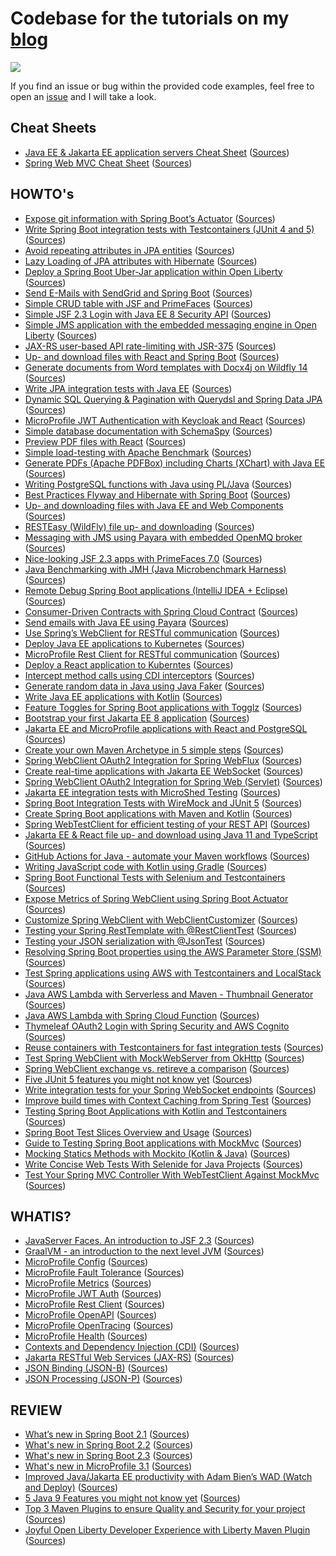 # Codebase for the tutorials on my [blog](https://rieckpil.de/)

[![](https://github.com/rieckpil/blog-tutorials/workflows/Build%20Java/badge.svg)](https://github.com/rieckpil/blog-tutorials/actions)

If you find an issue or bug within the provided code examples, feel free to open an [issue](https://github.com/rieckpil/blog-tutorials/issues) and I will take a look.

## Cheat Sheets

* [Java EE & Jakarta EE application servers Cheat Sheet](https://rieckpil.de/cheatsheet-java-jakarta-ee-application-servers/) ([Sources](https://github.com/rieckpil/blog-tutorials/tree/master/application-server-cheatsheet))
* [Spring Web MVC Cheat Sheet](https://rieckpil.de/spring-web-mvc-cheat-sheet/) ([Sources](https://github.com/rieckpil/blog-tutorials/tree/master/))

## HOWTO's

* [Expose git information with Spring Boot’s Actuator](https://rieckpil.de/howto-expose-git-information-with-spring-boots-actuator/) ([Sources](https://github.com/rieckpil/blog-tutorials/tree/master/expose-git-information-actuator))
* [Write Spring Boot integration tests with Testcontainers (JUnit 4 and 5)](https://rieckpil.de/howto-write-spring-boot-integration-tests-with-a-real-database/) ([Sources](https://github.com/rieckpil/blog-tutorials/tree/master/spring-boot-integration-tests-testcontainers))
* [Avoid repeating attributes in JPA entities](https://rieckpil.de/howto-avoid-repeating-attributes-in-jpa-entities/) ([Sources](https://github.com/rieckpil/blog-tutorials/tree/master/avoid-repeating-attributes-in-jpa-entities))
* [Lazy Loading of JPA attributes with Hibernate](https://rieckpil.de/how-to-lazy-loading-of-jpa-attributes-with-hibernate/) ([Sources](https://github.com/rieckpil/blog-tutorials/tree/master/lazy-loading-of-jpa-attributes-with-hibernate))
* [Deploy a Spring Boot Uber-Jar application within Open Liberty](https://rieckpil.de/howto-run-spring-boot-uber-jar-application-within-open-liberty/) ([Sources](https://github.com/rieckpil/blog-tutorials/tree/master/spring-boot-with-open-liberty/))
* [Send E-Mails with SendGrid and Spring Boot](https://rieckpil.de/howto-send-e-mails-with-sendgrid-and-spring-boot/) ([Sources](https://github.com/rieckpil/blog-tutorials/tree/master/send-emails-with-sendgrid-and-spring-boot))
* [Simple CRUD table with JSF and PrimeFaces](https://rieckpil.de/howto-simple-crud-table-with-jsf-2-3-and-primefaces/) ([Sources](https://github.com/rieckpil/blog-tutorials/tree/master/simple-crud-table-with-jsf-and-primefaces))
* [Simple JSF 2.3 Login with Java EE 8 Security API](https://rieckpil.de/howto-simple-form-based-authentication-for-jsf-2-3-with-java-ee-8-security-api/) ([Sources](https://github.com/rieckpil/blog-tutorials/tree/master/jsf-simple-login-with-java-ee-security-api))
* [Simple JMS application with the embedded messaging engine in Open Liberty](https://rieckpil.de/howto-simple-jms-application-with-the-embedded-messaging-engine-in-open-liberty/) ([Sources](https://github.com/rieckpil/blog-tutorials/tree/master/embedded-messaging-engine-open-liberty))
* [JAX-RS user-based API rate-limiting with JSR-375](https://rieckpil.de/howto-jax-rs-user-based-rate-limiting-with-jsr-375/) ([Sources](https://github.com/rieckpil/blog-tutorials/tree/master/jax-rs-api-rate-limiting-with-jsr-375))
* [Up- and download files with React and Spring Boot](https://rieckpil.de/howto-up-and-download-files-with-react-and-spring-boot/) ([Sources](https://github.com/rieckpil/blog-tutorials/tree/master/spring-boot-uploading-and-downloading-files-with-react))
* [Generate documents from Word templates with Docx4j on Wildfly 14](https://rieckpil.de/howto-generate-documents-from-word-templates-with-docx4j-on-wildfly-14/) ([Sources](https://github.com/rieckpil/blog-tutorials/tree/master/generate-documents-from-word-templates-with-docx4j-on-wildfly14))
* [Write JPA integration tests with Java EE](https://rieckpil.de/howto-jpa-integration-tests-with-java-ee/) ([Sources](https://github.com/rieckpil/blog-tutorials/tree/master/jpa-integration-tests-java-ee))
* [Dynamic SQL Querying & Pagination with Querydsl and Spring Data JPA](https://rieckpil.de/howto-dynamic-sql-querying-pagination-with-querydsl-and-spring-data-jpa) ([Sources](https://github.com/rieckpil/blog-tutorials/tree/master/dynamic-sql-querying-with-pagination))
* [MicroProfile JWT Authentication with Keycloak and React](https://rieckpil.de/howto-microprofile-jwt-authentication-with-keycloak-and-react/) ([Sources](https://github.com/rieckpil/blog-tutorials/tree/master/microprofile-jwt-keycloak-auth))
* [Simple database documentation with SchemaSpy](https://rieckpil.de/howto-simple-database-documentation-with-schemaspy/) ([Sources](https://github.com/rieckpil/blog-tutorials/tree/master/simple-database-documentation-with-schema-spy))
* [Preview PDF files with React](https://rieckpil.de/howto-pdf-preview-with-react/) ([Sources](https://github.com/rieckpil/blog-tutorials/tree/master/pdf-preview-react))
* [Simple load-testing with Apache Benchmark](https://rieckpil.de/howto-simple-load-testing-with-apache-benchmark/) ([Sources](https://github.com/rieckpil/blog-tutorials/tree/master/load-testing-your-application))
* [Generate PDFs (Apache PDFBox) including Charts (XChart) with Java EE](https://rieckpil.de/howto-generate-pdfs-apache-pdfbox-including-charts-xchart-with-java-ee/) ([Sources](https://github.com/rieckpil/blog-tutorials/tree/master/charts-in-pdf-java-ee))
* [Writing PostgreSQL functions with Java using PL/Java](https://rieckpil.de/howto-writing-postgresql-functions-with-java-using-pl-java/) ([Sources](https://github.com/rieckpil/blog-tutorials/tree/master/running-java-within-postgres))
* [Best Practices Flyway and Hibernate with Spring Boot](https://rieckpil.de/howto-best-practices-for-flyway-and-hibernate-with-spring-boot/) ([Sources](https://github.com/rieckpil/blog-tutorials/tree/master/spring-boot-hibernate-flyway-best-practices))
* [Up- and downloading files with Java EE and Web Components](https://rieckpil.de/howto-up-and-download-files-with-java-ee-and-web-components/) ([Sources](https://github.com/rieckpil/blog-tutorials/tree/master/java-ee-uploading-and-downloading-files-with-web-components))
* [RESTEasy (WildFly) file up- and downloading](https://rieckpil.de/howto-resteasy-wildfly-jax-rs-2-1-file-up-and-downloading/) ([Sources](https://github.com/rieckpil/blog-tutorials/tree/master/rest-easy-file-uploading-and-downloading))
* [Messaging with JMS using Payara with embedded OpenMQ broker](https://rieckpil.de/howto-messaging-with-jms-using-payara-with-embedded-openmq-broker/) ([Sources](https://github.com/rieckpil/blog-tutorials/tree/master/messaging-with-jms-using-payara))
* [Nice-looking JSF 2.3 apps with PrimeFaces 7.0](https://rieckpil.de/howto-create-nice-looking-jsf-2-3-applications-with-primefaces-7-0) ([Sources](https://github.com/rieckpil/blog-tutorials/tree/master/nice-looking-jsf-apps-with-prime-faces-7))
* [Java Benchmarking with JMH (Java Microbenchmark Harness)](https://rieckpil.de/howto-java-benchmarking-with-jmh-java-microbenchmark-harness/) ([Sources](https://github.com/rieckpil/blog-tutorials/tree/master/java-benchmarking-with-jmh))
* [Remote Debug Spring Boot applications (IntelliJ IDEA + Eclipse)](https://rieckpil.de/howto-remote-debug-spring-boot-applications-intellij-idea-eclipse/) ([Sources](https://github.com/rieckpil/blog-tutorials/tree/master/remote-debugging-spring-boot-application))
* [Consumer-Driven Contracts with Spring Cloud Contract](https://rieckpil.de/howto-consumer-driven-contracts-with-spring-cloud-contract/) ([Sources](https://github.com/rieckpil/blog-tutorials/tree/master/consumer-driven-contracts-with-spring-cloud-contract))
* [Send emails with Java EE using Payara](https://rieckpil.de/howto-send-emails-with-java-ee-using-payara) ([Sources](https://github.com/rieckpil/blog-tutorials/tree/master/java-ee-sending-mails))
* [Use Spring’s WebClient for RESTful communication](https://rieckpil.de/howto-use-springs-webclient-for-restful-communication/) ([Sources](https://github.com/rieckpil/blog-tutorials/tree/master/spring-web-client-demo))
* [Deploy Java EE applications to Kubernetes](https://rieckpil.de/howto-deploy-java-ee-applications-to-kubernetes) ([Sources](https://github.com/rieckpil/blog-tutorials/tree/master/java-ee-kubernetes-deployment))
* [MicroProfile Rest Client for RESTful communication](https://rieckpil.de/howto-microprofile-rest-client-for-restful-communication/) ([Sources](https://github.com/rieckpil/blog-tutorials/tree/master/microprofile-rest-client-for-restful-communication))
* [Deploy a React application to Kuberntes](https://dev.to/rieckpil/deploy-a-react-application-to-kubernetes-in-5-easy-steps-516j) ([Sources](https://github.com/rieckpil/blog-tutorials/tree/master/react-app-kubernetes))
* [Intercept method calls using CDI interceptors](https://rieckpil.de/howto-intercept-method-calls-using-cdi-interceptors/) ([Sources](https://github.com/rieckpil/blog-tutorials/tree/master/intercept-methods-with-cdi-interceptors))
* [Generate random data in Java using Java Faker](https://rieckpil.de/howto-generate-random-data-in-java-using-java-faker/) ([Sources](https://github.com/rieckpil/blog-tutorials/tree/master/random-data-in-java-using-java-faker))
* [Write Java EE applications with Kotlin](https://rieckpil.de/howto-write-java-ee-applications-with-kotlin/) ([Sources](https://github.com/rieckpil/blog-tutorials/tree/master/java-ee-with-kotlin))
* [Feature Toggles for Spring Boot applications with Togglz](https://rieckpil.de/howto-feature-toggles-for-spring-boot-applications-with-togglz/) ([Sources](https://github.com/rieckpil/blog-tutorials/tree/master/spring-boot-feature-toggles-with-togglz))
* [Bootstrap your first Jakarta EE 8 application](https://rieckpil.de/howto-bootstrap-your-first-jakarta-ee-8-application/) ([Sources](https://github.com/rieckpil/blog-tutorials/tree/master/bootstrap-jakarta-ee-8-application))
* [Jakarta EE and MicroProfile applications with React and PostgreSQL](https://rieckpil.de/jakarta-ee-and-microprofile-applications-with-react-and-postgresql) ([Sources](https://github.com/rieckpil/blog-tutorials/tree/master/guide-to-jakarta-ee-with-react-and-postgresql))
* [Create your own Maven Archetype in 5 simple steps](https://rieckpil.de/create-your-own-maven-archetype-in-5-simple-steps/) ([Sources](https://github.com/rieckpil/blog-tutorials/tree/master/custom-maven-archetype))
* [Spring WebClient OAuth2 Integration for Spring WebFlux](https://rieckpil.de/spring-webclient-oauth2-integration-using-github-as-an-example/) ([Sources](https://github.com/rieckpil/blog-tutorials/tree/master/spring-web-client-oauth2-reactive-stack))
* [Create real-time applications with Jakarta EE WebSocket](https://rieckpil.de/create-real-time-applications-with-jakarta-ee-websocket/) ([Sources](https://github.com/rieckpil/blog-tutorials/tree/master/websockets-with-jakarta-ee))
* [Spring WebClient OAuth2 Integration for Spring Web (Servlet)](https://rieckpil.de/spring-webclient-oauth2-integration-for-spring-web-servlet/) ([Sources](https://github.com/rieckpil/blog-tutorials/tree/master/spring-web-client-oauth2-servlet-stack))
* [Jakarta EE integration tests with MicroShed Testing](https://rieckpil.de/jakarta-ee-integration-tests-with-microshed-testing/) ([Sources](https://github.com/rieckpil/blog-tutorials/tree/master/review-microshed-testing))
* [Spring Boot Integration Tests with WireMock and JUnit 5](https://rieckpil.de/spring-boot-integration-tests-with-wiremock-and-junit-5/) ([Sources](https://github.com/rieckpil/blog-tutorials/tree/master/spring-boot-integration-tests-wiremock))
* [Create Spring Boot applications with Maven and Kotlin](https://rieckpil.de/create-spring-boot-applications-with-maven-and-kotlin/) ([Sources](https://github.com/rieckpil/blog-tutorials/tree/master/spring-boot-with-kotlin))
* [Spring WebTestClient for efficient testing of your REST API](https://rieckpil.de/spring-webtestclient-for-efficient-testing-of-your-rest-api/) ([Sources](https://github.com/rieckpil/blog-tutorials/tree/master/spring-web-test-client))
* [Jakarta EE & React file up- and download using Java 11 and TypeScript](https://rieckpil.de/jakarta-ee-react-file-up-and-download-using-java-11-and-typescript) ([Sources](https://github.com/rieckpil/blog-tutorials/tree/master/jakarta-ee-react-file-handling))
* [GitHub Actions for Java - automate your Maven workflows](https://rieckpil.de/github-actions-for-java-automate-your-maven-workflows/) ([Sources](https://github.com/rieckpil/blog-tutorials/tree/master/github-actions-java-maven))
* [Writing JavaScript code with Kotlin using Gradle](https://rieckpil.de/writing-javascript-code-with-kotlin-using-gradle/) ([Sources](https://github.com/rieckpil/blog-tutorials/tree/master/kotlin-javascript-transpiling-gradle))
* [Spring Boot Functional Tests with Selenium and Testcontainers](https://rieckpil.de/spring-boot-functional-tests-with-selenium-and-testcontainers/) ([Sources](https://github.com/rieckpil/blog-tutorials/tree/master/spring-boot-selenium-integration-tests))
* [Expose Metrics of Spring WebClient using Spring Boot Actuator](https://rieckpil.de/expose-metrics-of-spring-webclient-using-spring-boot-actuator) ([Sources](https://github.com/rieckpil/blog-tutorials/tree/master/spring-web-client-expose-metrics))
* [Customize Spring WebClient with WebClientCustomizer](https://rieckpil.de/customize-spring-webclient-with-webclientcustomizer/) ([Sources](https://github.com/rieckpil/blog-tutorials/tree/master/spring-web-client-customizing))
* [Testing your Spring RestTemplate with @RestClientTest](https://rieckpil.de/testing-your-spring-resttemplate-with-restclienttest/) ([Sources](https://github.com/rieckpil/blog-tutorials/tree/master/testing-spring-rest-template))
* [Testing your JSON serialization with @JsonTest](https://rieckpil.de/testing-your-json-serialization-with-jsontest) ([Sources](https://github.com/rieckpil/blog-tutorials/tree/master/testing-json-serialization-spring))
* [Resolving Spring Boot properties using the AWS Parameter Store (SSM)](https://rieckpil.de/resolving-spring-boot-properties-using-the-aws-parameter-store-ssm/) ([Sources](https://github.com/rieckpil/blog-tutorials/tree/master/spring-boot-aws-ssm-parameter-resolving))
* [Test Spring applications using AWS with Testcontainers and LocalStack](https://rieckpil.de/test-spring-applications-using-aws-with-testcontainers-and-localstack/) ([Sources](https://github.com/rieckpil/blog-tutorials/tree/master/spring-boot-aws-integration-tests))
* [Java AWS Lambda with Serverless and Maven - Thumbnail Generator](http://rieckpil.de/aws-lambda-with-serverless-java-and-maven-thumbnail-generator) ([Sources](https://github.com/rieckpil/blog-tutorials/tree/master/serverless-java-aws-examples/thumbnail-generator))
* [Java AWS Lambda with Spring Cloud Function](https://rieckpil.de/java-aws-lambda-with-spring-cloud-function/) ([Sources](https://github.com/rieckpil/blog-tutorials/tree/master/serverless-java-aws-examples/spring-cloud-function-aws))
* [Thymeleaf OAuth2 Login with Spring Security and AWS Cognito](https://rieckpil.de/thymeleaf-oauth2-login-with-spring-security-and-aws-cognito/) ([Sources](https://github.com/rieckpil/blog-tutorials/tree/master/spring-security-aws-cognito-thymeleaf))
* [Reuse containers with Testcontainers for fast integration tests](https://rieckpil.de/reuse-containers-with-testcontainers-for-fast-integration-tests/) ([Sources](https://github.com/rieckpil/blog-tutorials/tree/master/testcontainers-reuse-existing-containers))
* [Test Spring WebClient with MockWebServer from OkHttp](https://rieckpil.de/test-spring-webclient-with-mockwebserver-from-okhttp/) ([Sources](https://github.com/rieckpil/blog-tutorials/tree/master/spring-web-client-testing-with-mockwebserver))
* [Spring WebClient exchange vs. retireve a comparison](https://rieckpil.de/spring-webclient-exchange-vs-retrieve-a-comparison/) ([Sources](https://github.com/rieckpil/blog-tutorials/tree/master/spring-web-client-exchange-retrieve))
* [Five JUnit 5 features you might not know yet](https://rieckpil.de/five-junit-5-features-you-might-not-know-yet/) ([Sources](https://github.com/rieckpil/blog-tutorials/tree/master/five-unkown-junit-5-features))
* [Write integration tests for your Spring WebSocket endpoints](https://rieckpil.de/write-integration-tests-for-your-spring-websocket-endpoints/) ([Sources](https://github.com/rieckpil/blog-tutorials/tree/master/spring-websocket-integration-tests))
* [Improve build times with Context Caching from Spring Test](https://rieckpil.de/improve-build-times-with-context-caching-from-spring-test/) ([Sources](https://github.com/rieckpil/blog-tutorials/tree/master/))
* [Testing Spring Boot Applications with Kotlin and Testcontainers](https://rieckpil.de/testing-spring-boot-applications-with-kotlin-and-testcontainers/) ([Sources](https://github.com/rieckpil/blog-tutorials/tree/master/spring-boot-kotlin-testcontainers))
* [Spring Boot Test Slices Overview and Usage](https://rieckpil.de/spring-boot-test-slices-overview-and-usage/) ([Sources](https://github.com/rieckpil/blog-tutorials/tree/master/spring-boot-test-slice-annotations))
* [Guide to Testing Spring Boot applications with MockMvc](https://rieckpil.de/guide-to-testing-spring-boot-applications-with-mockmvc/) ([Sources](https://github.com/rieckpil/blog-tutorials/tree/master/testing-spring-boot-applications-with-mockmvc))
* [Mocking Statics Methods with Mockito (Kotlin & Java)](https://rieckpil.de/mocking-static-methods-with-mockito-java-kotlin/) ([Sources](https://github.com/rieckpil/blog-tutorials/tree/master/mockito-tips-and-tricks))
* [Write Concise Web Tests With Selenide for Java Projects](https://rieckpil.de/write-concise-web-tests-with-selenide-for-java-projects/) ([Sources](https://github.com/rieckpil/blog-tutorials/tree/master/write-concise-web-tests-with-selenide))
* [Test Your Spring MVC Controller With WebTestClient Against MockMvc](https://rieckpil.de/test-your-spring-mvc-controller-with-webtestclient-against-mockmvc/) ([Sources](https://github.com/rieckpil/blog-tutorials/tree/master/spring-mockmvc-with-webtestclient))

## WHATIS?

* [JavaServer Faces. An introduction to JSF 2.3](https://rieckpil.de/whatis-java-server-faces-an-introduction-to-jsf-2-3/) ([Sources](https://github.com/rieckpil/blog-tutorials/tree/master/hello-world-jsf-2.3))
* [GraalVM - an introduction to the next level JVM](https://rieckpil.de/whatis-graalvm/) ([Sources](https://github.com/rieckpil/blog-tutorials/tree/master/graalvm-intro))
* [MicroProfile Config](https://rieckpil.de/whatis-eclipse-microprofile-config/) ([Sources](https://github.com/rieckpil/getting-started-with-eclipse-microprofile/tree/master/microprofile-config))
* [MicroProfile Fault Tolerance](https://rieckpil.de/whatis-eclipse-microprofile-fault-tolerance/) ([Sources](https://github.com/rieckpil/getting-started-with-eclipse-microprofile/tree/master/microprofile-fault-tolerance))
* [MicroProfile Metrics](https://rieckpil.de/whatis-eclipse-microprofile-metrics/) ([Sources](https://github.com/rieckpil/getting-started-with-eclipse-microprofile/tree/master/microprofile-metrics))
* [MicroProfile JWT Auth](https://rieckpil.de/whatis-eclipse-microprofile-jwt-auth/) ([Sources](https://github.com/rieckpil/getting-started-with-eclipse-microprofile/tree/master/microprofile-jwt-auth))
* [MicroProfile Rest Client](https://rieckpil.de/whatis-eclipse-microprofile-rest-client/) ([Sources](https://github.com/rieckpil/getting-started-with-eclipse-microprofile/tree/master/microprofile-rest-client))
* [MicroProfile OpenAPI](https://rieckpil.de/whatis-eclipse-microprofile-openapi/) ([Sources](https://github.com/rieckpil/getting-started-with-eclipse-microprofile/tree/master/microprofile-open-api))
* [MicroProfile OpenTracing](https://rieckpil.de/whatis-eclipse-microprofile-opentracing/) ([Sources](https://github.com/rieckpil/getting-started-with-eclipse-microprofile/tree/master/microprofile-open-tracing))
* [MicroProfile Health](https://rieckpil.de/whatis-eclipse-microprofile-health/) ([Sources](https://github.com/rieckpil/getting-started-with-eclipse-microprofile/tree/master/microprofile-health))
* [Contexts and Dependency Injection (CDI)](https://rieckpil.de/whatis-contexts-and-dependency-injection-cdi/) ([Sources](https://github.com/rieckpil/getting-started-with-eclipse-microprofile/tree/master/cdi))
* [Jakarta RESTful Web Services (JAX-RS)](https://rieckpil.de/whatis-jakarta-restful-web-services-jax-rs/) ([Sources](https://github.com/rieckpil/getting-started-with-eclipse-microprofile/tree/master/jax-rs))
* [JSON Binding (JSON-B)](https://rieckpil.de/whatis-json-binding-json-b/) ([Sources](https://github.com/rieckpil/getting-started-with-eclipse-microprofile/tree/master/json-b))
* [JSON Processing (JSON-P)](https://rieckpil.de/whatis-json-processing-json-p/) ([Sources](https://github.com/rieckpil/getting-started-with-eclipse-microprofile/tree/master/json-p))

## REVIEW

* [What’s new in Spring Boot 2.1](https://rieckpil.de/review-whats-new-in-spring-boot-2-1/) ([Sources](https://github.com/rieckpil/blog-tutorials/tree/master/whats-new-in-spring-boot-2.1))
* [What's new in Spring Boot 2.2](https://rieckpil.de/review-whats-new-in-spring-boot-2-2/) ([Sources](https://github.com/rieckpil/blog-tutorials/tree/master/whats-new-in-spring-boot-2.2))
* [What's new in Spring Boot 2.3](https://rieckpil.de/whats-new-in-spring-boot-2-3/) ([Sources](https://github.com/rieckpil/blog-tutorials/tree/master/whats-new-in-spring-boot-2.3))
* [What's new in MicroProfile 3.1](https://rieckpil.de/review-whats-new-in-microprofile-3-1/) ([Sources](https://github.com/rieckpil/blog-tutorials/tree/master/whats-new-in-microprofile-3.1))
* [Improved Java/Jakarta EE productivity with Adam Bien’s WAD (Watch and Deploy)](https://rieckpil.de/review-improved-java-jakarta-ee-productivity-with-adam-biens-wad-watch-and-deploy/) ([Sources](https://github.com/rieckpil/blog-tutorials/tree/master/improved-java-ee-productivity-with-wad))
* [5 Java 9 Features you might not know yet](https://rieckpil.de/review-5-java-9-features-you-might-not-know-yet/) ([Sources](https://github.com/rieckpil/blog-tutorials/tree/master/five-java-9-features))
* [Top 3 Maven Plugins to ensure Quality and Security for your project](https://rieckpil.de/top-3-maven-plugins-to-ensure-quality-and-security-for-your-project/) ([Sources](https://github.com/rieckpil/blog-tutorials/tree/master/maven-plugins-to-ensure-quality))
* [Joyful Open Liberty Developer Experience with Liberty Maven Plugin](https://rieckpil.de/joyful-open-liberty-developer-experience-with-liberty-maven-plugin/) ([Sources](https://github.com/rieckpil/blog-tutorials/tree/master/open-liberty-maven-plugin-review))
